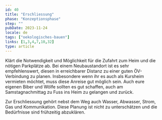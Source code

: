 ```yaml
---
id: 40
title: "Erschliessung"
phase: "Konzeptionsphase"
step: ""
pubDate: 2023-11-24
locale: de
tags: ["oekologisches-bauen"]
links: [1,3,4,7,10,32]
type: article
---
```


Klärt die Notwendigkeit und Möglichkeit für die Zufahrt zum Heim und die nötigen Parkplätze ab. Bei einem Neubaustandort ist es sehr empfehlenswert, diesen in erreichbarer Distanz zu einer guten ÖV-Verbindung zu planen. Insbesondere wenn ihr es auch als Kursheim vermieten möchtet, muss diese Anreise gut möglich sein. Auch eure eigenen Biber und Wölfe sollten es gut schaffen, auch am Samstagnachmittag zu Fuss ins Heim zu gelangen und zurück.

Zur Erschliessung gehört nebst dem Weg auch Wasser, Abwasser, Strom, Gas und Kommunikation. Diese Planung ist nicht zu unterschätzen und die Bedürfnisse sind frühzeitig abzuklären.
